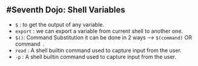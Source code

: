 #Seventh Dojo: Shell Variables
---

- `$` : to get the output of any variable.
- `export` : we can export a variable from current shell to another one.
- `$()`: Command Substitution it can be done in 2 ways --> `$(command)` OR ` `command` `.
- `read` : A shell builtin command used to capture input from the user.
- `-p` : A shell builtin command used to capture input from the user.
